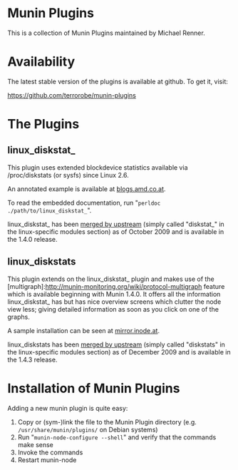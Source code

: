 # Munin Plugins

This is a collection of Munin Plugins maintained by Michael Renner.

# Availability

The latest stable version of the plugins is available at github. To get it, visit:

https://github.com/terrorobe/munin-plugins

# The Plugins

## linux_diskstat_

This plugin uses extended blockdevice statistics available via /proc/diskstats (or sysfs) since Linux 2.6.

An annotated example is available at [blogs.amd.co.at](http://blogs.amd.co.at/robe/2008/12/graphing-linux-disk-io-statistics-with-munin.html).

To read the embedded documentation, run "`perldoc ./path/to/linux_diskstat_`".

linux_diskstat_ has been [merged by upstream](http://munin.projects.linpro.no/log/trunk/plugins/node.d.linux/diskstat_.in) (simply called "diskstat_" in the linux-specific modules section) as of October 2009 and is available in the 1.4.0 release.

## linux_diskstats

This plugin extends on the linux_diskstat_ plugin and makes use of the [multigraph]:http://munin-monitoring.org/wiki/protocol-multigraph feature which is available beginning with Munin 1.4.0. It offers all the information linux_diskstat_ has but has nice overview screens which clutter the node view less; giving detailed information as soon as you click on one of the graphs.

A sample installation can be seen at [mirror.inode.at](http://mirror.inode.at/munin/inode.at/mirror.inode.at.html#Disk).

linux_diskstats has been [merged by upstream](http://munin.projects.linpro.no/log/trunk/plugins/node.d.linux/diskstats.in) (simply called "diskstats" in the linux-specific modules section) as of December 2009 and is available in the 1.4.3 release.

# Installation of Munin Plugins

Adding a new munin plugin is quite easy:

  1. Copy or (sym-)link the file to the Munin Plugin directory (e.g. `/usr/share/munin/plugins/` on Debian systems)
  2. Run "`munin-node-configure --shell`" and verify that the commands make sense
  3. Invoke the commands
  4. Restart munin-node
